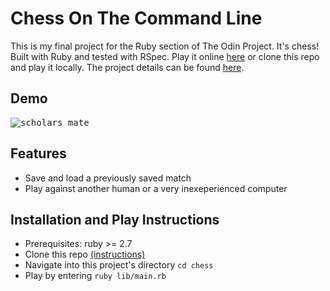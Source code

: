 # Chess On The Command Line
This is my final project for the Ruby section of The Odin Project. It's chess! Built with Ruby and tested with RSpec. Play it online [here](https://replit.com/@curly08/chess?v=1) or clone this repo and play it locally. The project details can be found [here](https://www.theodinproject.com/paths/full-stack-ruby-on-rails/courses/ruby-programming/lessons/ruby-final-project).

## Demo
<kbd>![scholars mate](https://user-images.githubusercontent.com/65420305/147960716-fc69cf93-a3e8-44c9-a6b1-a4584ddb8d4d.gif)</kbd>

## Features
- Save and load a previously saved match
- Play against another human or a very inexeperienced computer

## Installation and Play Instructions
- Prerequisites: ruby >= 2.7
- Clone this repo [(instructions)](https://docs.github.com/en/repositories/creating-and-managing-repositories/cloning-a-repository)
- Navigate into this project's directory `cd chess`
- Play by entering `ruby lib/main.rb`
